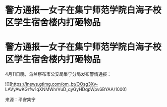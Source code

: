 # 警方通报一女子在集宁师范学院白海子校区学生宿舍楼内打砸物品

# 警方通报一女子在集宁师范学院白海子校区学生宿舍楼内打砸物品

4月11日晚，乌兰察布市公安局集宁分局发布警情通报：

![](https://inews.gtimg.com/om_bt/OOsg3Xv-
LAVyAwKGrfw1qXNMWnrVuD_qyGyHDqpWpv6BYAA/1000)

来源：平安集宁

